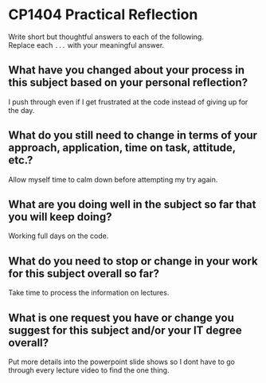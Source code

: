 # CP1404 Practical Reflection

Write short but thoughtful answers to each of the following.  
Replace each `...` with your meaningful answer.

## What have you changed about your process in this subject based on your personal reflection?

I push through even if I get frustrated at the code instead of giving up for the day.

## What do you still need to change in terms of your approach, application, time on task, attitude, etc.?

Allow myself time to calm down before attempting my try again.

## What are you doing well in the subject so far that you will keep doing?

Working full days on the code.

## What do you need to stop or change in your work for this subject overall so far?

Take time to process the information on lectures.

## What is one request you have or change you suggest for this subject and/or your IT degree overall?

Put more details into the powerpoint slide shows so I dont have to go through every lecture video to find the one thing.

